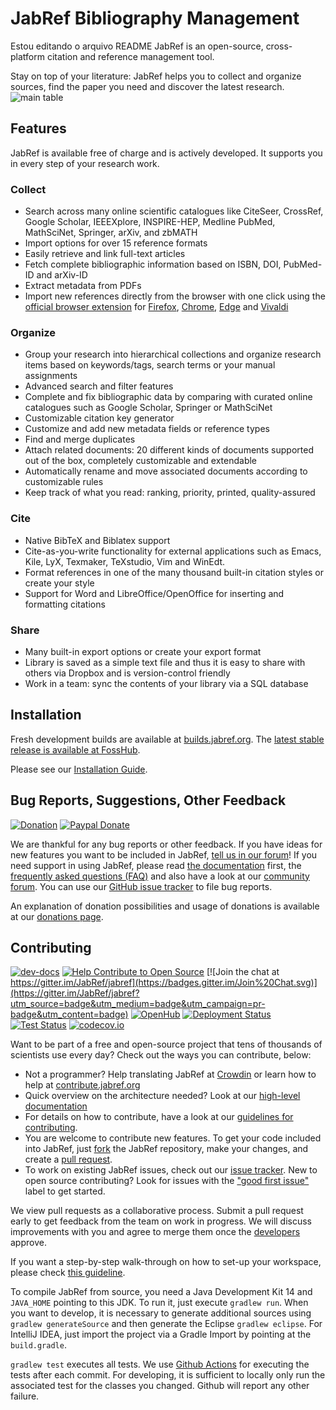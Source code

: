 # JabRef Bibliography Management
Estou editando o arquivo README
JabRef is an open-source, cross-platform citation and reference management tool.

Stay on top of your literature: JabRef helps you to collect and organize sources, find the paper you need and discover the latest research.
![main table](http://www.jabref.org/img/jabref-mainscreen.png)

## Features

JabRef is available free of charge and is actively developed.
It supports you in every step of your research work.

### Collect

- Search across many online scientific catalogues like CiteSeer, CrossRef, Google Scholar, IEEEXplore, INSPIRE-HEP, Medline PubMed, MathSciNet, Springer, arXiv, and zbMATH
- Import options for over 15 reference formats
- Easily retrieve and link full-text articles
- Fetch complete bibliographic information based on ISBN, DOI, PubMed-ID and arXiv-ID
- Extract metadata from PDFs
- Import new references directly from the browser with one click using the [official browser extension](https://github.com/JabRef/JabRef-Browser-Extension) for [Firefox](https://addons.mozilla.org/en-US/firefox/addon/jabref/?src=external-github),  [Chrome](https://chrome.google.com/webstore/detail/jabref-browser-extension/bifehkofibaamoeaopjglfkddgkijdlh), [Edge](https://microsoftedge.microsoft.com/addons/detail/pgkajmkfgbehiomipedjhoddkejohfna) and [Vivaldi](https://chrome.google.com/webstore/detail/jabref-browser-extension/bifehkofibaamoeaopjglfkddgkijdlh)

### Organize

- Group your research into hierarchical collections and organize research items based on keywords/tags, search terms or your manual assignments
- Advanced search and filter features
- Complete and fix bibliographic data by comparing with curated online catalogues such as Google Scholar, Springer or MathSciNet
- Customizable citation key generator
- Customize and add new metadata fields or reference types
- Find and merge duplicates
- Attach related documents: 20 different kinds of documents supported out of the box, completely customizable and extendable
- Automatically rename and move associated documents according to customizable rules
- Keep track of what you read: ranking, priority, printed, quality-assured

### Cite

- Native BibTeX and Biblatex support
- Cite-as-you-write functionality for external applications such as Emacs, Kile, LyX, Texmaker, TeXstudio, Vim and WinEdt.
- Format references in one of the many thousand built-in citation styles or create your style
- Support for Word and LibreOffice/OpenOffice for inserting and formatting citations

### Share

- Many built-in export options or create your export format
- Library is saved as a simple text file and thus it is easy to share with others via Dropbox and is version-control friendly
- Work in a team: sync the contents of your library via a SQL database

## Installation

Fresh development builds are available at [builds.jabref.org](https://builds.jabref.org/master/).
The [latest stable release is available at FossHub](https://downloads.jabref.org/).

Please see our [Installation Guide](https://docs.jabref.org/installation).

## Bug Reports, Suggestions, Other Feedback

[![Donation](https://img.shields.io/badge/donate%20to-jabref-orange.svg)](https://donations.jabref.org)
[![Paypal Donate](https://img.shields.io/badge/donate-paypal-00457c.svg?logo=paypal&style=flat-square)](https://paypal.me/JabRef)

We are thankful for any bug reports or other feedback.
If you have ideas for new features you want to be included in JabRef, [tell us in our forum](http://discourse.jabref.org/c/features)!
If you need support in using JabRef, please read [the documentation](https://docs.jabref.org/) first, the [frequently asked questions (FAQ)](https://docs.jabref.org/faq) and also have a look at our [community forum](https://discourse.jabref.org/c/help).
You can use our [GitHub issue tracker](https://github.com/JabRef/jabref/issues) to file bug reports.

An explanation of donation possibilities and usage of donations is available at our [donations page](https://donations.jabref.org).

## Contributing

[![dev-docs](https://img.shields.io/badge/dev-docs-blue)](https://devdocs.jabref.org/)
[![Help Contribute to Open Source](https://www.codetriage.com/jabref/jabref/badges/users.svg)](https://www.codetriage.com/jabref/jabref)
[![Join the chat at https://gitter.im/JabRef/jabref](https://badges.gitter.im/Join%20Chat.svg)](https://gitter.im/JabRef/jabref?utm_source=badge&utm_medium=badge&utm_campaign=pr-badge&utm_content=badge)
[![OpenHub](https://www.openhub.net/p/jabref/widgets/project_thin_badge.gif)](https://www.openhub.net/p/jabref)
[![Deployment Status](https://github.com/JabRef/jabref/workflows/Deployment/badge.svg)](https://github.com/JabRef/jabref/actions?query=workflow%3ADeployment)
[![Test Status](https://github.com/JabRef/jabref/workflows/Tests/badge.svg)](https://github.com/JabRef/jabref/actions?query=workflow%3ATests)
[![codecov.io](https://codecov.io/github/JabRef/jabref/coverage.svg?branch=master)](https://codecov.io/github/JabRef/jabref?branch=master)

Want to be part of a free and open-source project that tens of thousands of scientists use every day?
Check out the ways you can contribute, below:

- Not a programmer? Help translating JabRef at [Crowdin](https://crowdin.com/project/jabref) or learn how to help at [contribute.jabref.org](https://contribute.jabref.org)
- Quick overview on the architecture needed? Look at our [high-level documentation](https://devdocs.jabref.org/getting-into-the-code/high-level-documentation)
- For details on how to contribute, have a look at our [guidelines for contributing](CONTRIBUTING.md).
- You are welcome to contribute new features. To get your code included into JabRef, just [fork](https://help.github.com/en/articles/fork-a-repo) the JabRef repository, make your changes, and create a [pull request](https://help.github.com/en/articles/about-pull-requests).
- To work on existing JabRef issues, check out our [issue tracker](https://github.com/JabRef/jabref/issues). New to open source contributing? Look for issues with the ["good first issue"](https://github.com/JabRef/jabref/labels/good%20first%20issue) label to get started.

We view pull requests as a collaborative process.
Submit a pull request early to get feedback from the team on work in progress.
We will discuss improvements with you and agree to merge them once the [developers](https://github.com/JabRef/jabref/blob/master/DEVELOPERS) approve.

If you want a step-by-step walk-through on how to set-up your workspace, please check [this guideline](https://devdocs.jabref.org/getting-into-the-code/guidelines-for-setting-up-a-local-workspace).

To compile JabRef from source, you need a Java Development Kit 14 and `JAVA_HOME` pointing to this JDK.
To run it, just execute `gradlew run`.
When you want to develop, it is necessary to generate additional sources using `gradlew generateSource`
and then generate the Eclipse `gradlew eclipse`.
For IntelliJ IDEA, just import the project via a Gradle Import by pointing at the `build.gradle`.

`gradlew test` executes all tests. We use [Github Actions](https://github.com/JabRef/jabref/actions) for executing the tests after each commit. For developing, it is sufficient to locally only run the associated test for the classes you changed. Github will report any other failure.

[JabRef]: https://www.jabref.org

